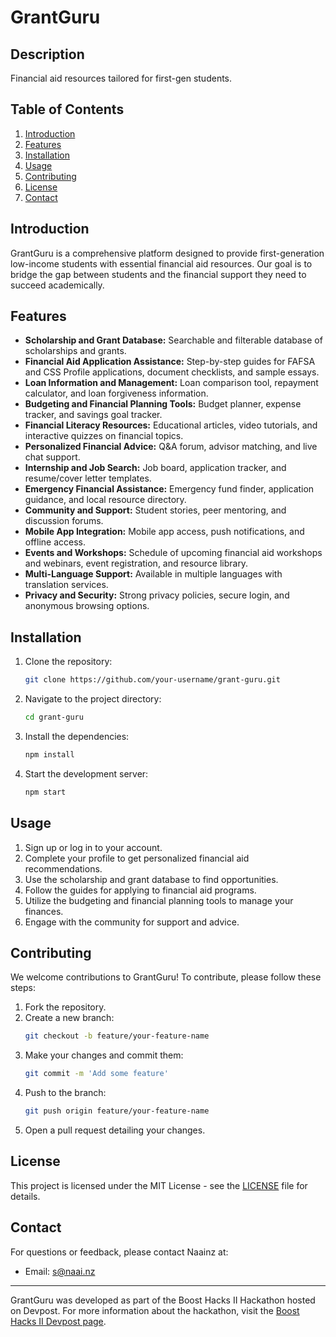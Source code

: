 # GrantGuru

## Description
Financial aid resources tailored for first-gen students.

## Table of Contents
1. [Introduction](#introduction)
2. [Features](#features)
3. [Installation](#installation)
4. [Usage](#usage)
5. [Contributing](#contributing)
6. [License](#license)
7. [Contact](#contact)

## Introduction
GrantGuru is a comprehensive platform designed to provide first-generation low-income students with essential financial aid resources. Our goal is to bridge the gap between students and the financial support they need to succeed academically.

## Features
- **Scholarship and Grant Database:** Searchable and filterable database of scholarships and grants.
- **Financial Aid Application Assistance:** Step-by-step guides for FAFSA and CSS Profile applications, document checklists, and sample essays.
- **Loan Information and Management:** Loan comparison tool, repayment calculator, and loan forgiveness information.
- **Budgeting and Financial Planning Tools:** Budget planner, expense tracker, and savings goal tracker.
- **Financial Literacy Resources:** Educational articles, video tutorials, and interactive quizzes on financial topics.
- **Personalized Financial Advice:** Q&A forum, advisor matching, and live chat support.
- **Internship and Job Search:** Job board, application tracker, and resume/cover letter templates.
- **Emergency Financial Assistance:** Emergency fund finder, application guidance, and local resource directory.
- **Community and Support:** Student stories, peer mentoring, and discussion forums.
- **Mobile App Integration:** Mobile app access, push notifications, and offline access.
- **Events and Workshops:** Schedule of upcoming financial aid workshops and webinars, event registration, and resource library.
- **Multi-Language Support:** Available in multiple languages with translation services.
- **Privacy and Security:** Strong privacy policies, secure login, and anonymous browsing options.

## Installation
1. Clone the repository:
    ```sh
    git clone https://github.com/your-username/grant-guru.git
    ```
2. Navigate to the project directory:
    ```sh
    cd grant-guru
    ```
3. Install the dependencies:
    ```sh
    npm install
    ```
4. Start the development server:
    ```sh
    npm start
    ```

## Usage
1. Sign up or log in to your account.
2. Complete your profile to get personalized financial aid recommendations.
3. Use the scholarship and grant database to find opportunities.
4. Follow the guides for applying to financial aid programs.
5. Utilize the budgeting and financial planning tools to manage your finances.
6. Engage with the community for support and advice.

## Contributing
We welcome contributions to GrantGuru! To contribute, please follow these steps:
1. Fork the repository.
2. Create a new branch:
    ```sh
    git checkout -b feature/your-feature-name
    ```
3. Make your changes and commit them:
    ```sh
    git commit -m 'Add some feature'
    ```
4. Push to the branch:
    ```sh
    git push origin feature/your-feature-name
    ```
5. Open a pull request detailing your changes.

## License
This project is licensed under the MIT License - see the [LICENSE](LICENSE) file for details.

## Contact
For questions or feedback, please contact Naainz at:
- Email: s@naai.nz

---

GrantGuru was developed as part of the Boost Hacks II Hackathon hosted on Devpost. For more information about the hackathon, visit the [Boost Hacks II Devpost page](https://boost-hacks-ii.devpost.com/).
